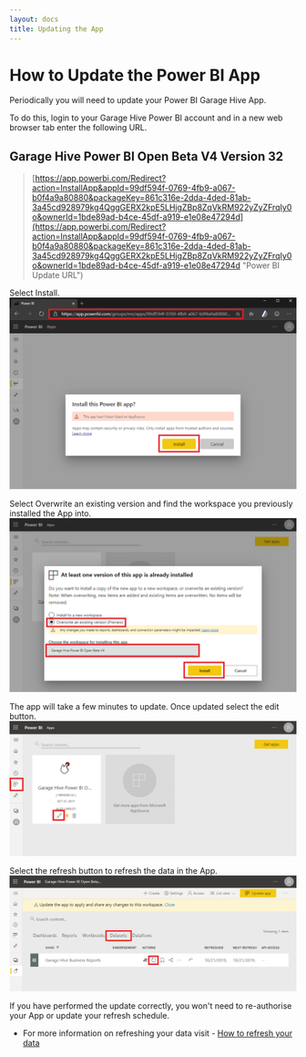 ```yaml
---
layout: docs
title: Updating the App
---
```


#   How to Update the Power BI App

Periodically you will need to update your Power BI Garage Hive App. 

To do this, login to your Garage Hive Power BI account and in a new web browser tab enter the following URL.

## Garage Hive Power BI Open Beta V4 Version 32
> [https://app.powerbi.com/Redirect?action=InstallApp&appId=99df594f-0769-4fb9-a067-b0f4a9a80880&packageKey=861c316e-2dda-4ded-81ab-3a45cd928979kg4QggGERX2kpE5LHjgZBp8ZqVkRM922yZyZFrqIy0o&ownerId=1bde89ad-b4ce-45df-a919-e1e08e47294d](https://app.powerbi.com/Redirect?action=InstallApp&appId=99df594f-0769-4fb9-a067-b0f4a9a80880&packageKey=861c316e-2dda-4ded-81ab-3a45cd928979kg4QggGERX2kpE5LHjgZBp8ZqVkRM922yZyZFrqIy0o&ownerId=1bde89ad-b4ce-45df-a919-e1e08e47294d "Power BI Update URL")
   

Select Install.
![](media/powerbi-app-update.png)

Select Overwrite an existing version and find the workspace you previously installed the App into. 
![](media/powerbi-app-overwrite.png)

The app will take a few minutes to update. Once updated select the edit button. 
![](media/powerbi-app-update-overwrite-edit.png)

Select the refresh button to refresh the data in the App. 
![](media/powerbi-app-update-refresh.png)

If you have performed the update correctly, you won't need to re-authorise your App or update your refresh schedule. 

* For more information on refreshing your data visit - [How to refresh your data](https://docs.garagehive.co.uk/docs/powerbi-refresh-data.html "How to refresh your data")